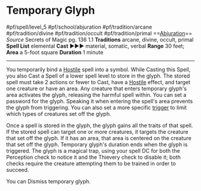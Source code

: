 # Temporary Glyph
#pf/spell/level_5 #pf/school/abjuration #pf/tradition/arcane #pf/tradition/divine #pf/tradition/occult #pf/tradition/primal
==[Abjuration](../../../Traits/Abjuration.md)==
*Source* Secrets of Magic pg. 136 1.1
**Traditions** arcane, divine, occult, primal
**Spell List** elemental
**Cast** ►►► material, somatic, verbal
**Range** 30 feet; **Area** a 5-foot square
**Duration** 1 minute

---
You temporarily bind a [Hostile](../../../Conditions/Hostile.md) spell into a symbol. While Casting this Spell, you also Cast a Spell of a lower spell level to store in the glyph. The stored spell must take 2 actions or fewer to Cast, have a [Hostile](../../../Conditions/Hostile.md) effect, and target one creature or have an area. Any creature that enters temporary glyph's area activates the glyph, releasing the harmful spell within. You can set a password for the glyph. Speaking it when entering the spell's area prevents the glyph from triggering. You can also set a more specific [trigger](../../../Rules/Setting%20a%20Trigger.md) to limit which types of creatures set off the glyph.

Once a spell is stored in the glyph, the glyph gains all the traits of that spell. If the stored spell can target one or more creatures, it targets the creature that set off the glyph. If it has an area, that area is centered on the creature that set off the glyph. Temporary glyph's duration ends when the glyph is triggered. The glyph is a magical trap, using your spell DC for both the Perception check to notice it and the Thievery check to disable it; both checks require the creature attempting them to be trained in order to succeed.

You can Dismiss temporary glyph.
